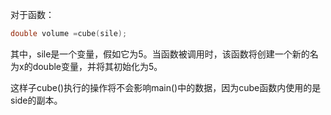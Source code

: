 对于函数：

```cpp
double volume =cube(sile);
```

其中，sile是一个变量，假如它为5。当函数被调用时，该函数将创建一个新的名为x的double变量，并将其初始化为5。

这样子cube\(\)执行的操作将不会影响main\(\)中的数据，因为cube函数内使用的是side的副本。

